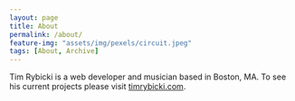 ```yaml
---
layout: page
title: About
permalink: /about/
feature-img: "assets/img/pexels/circuit.jpeg"
tags: [About, Archive]
---
```


Tim Rybicki is a web developer and musician based in Boston, MA. To see his current projects please visit <a href="https://timrybicki.com/" target="_blank">timrybicki.com</a>.
